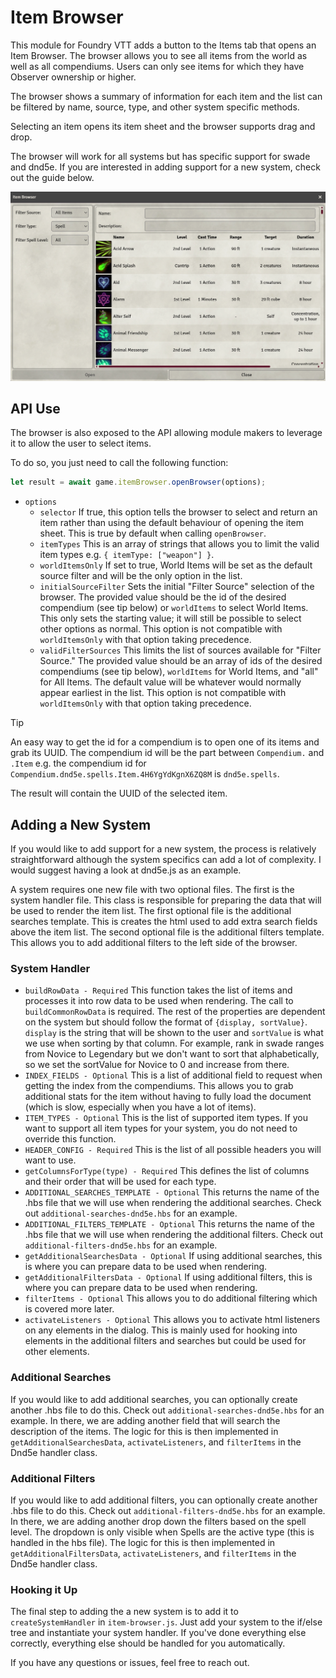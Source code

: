 # Item Browser

This module for Foundry VTT adds a button to the Items tab that opens an Item Browser. The browser allows you to see all items from the world as well as all compendiums. Users can only see items for which they have Observer ownership or higher.

The browser shows a summary of information for each item and the list can be filtered by name, source, type, and other system specific methods.

Selecting an item opens its item sheet and the browser supports drag and drop.

The browser will work for all systems but has specific support for swade and dnd5e. If you are interested in adding support for a new system, check out the guide below.

<img src="https://github.com/ddbrown30/item-browser/blob/main/item_browser.webp" width="700">

## API Use

The browser is also exposed to the API allowing module makers to leverage it to allow the user to select items.

To do so, you just need to call the following function:

```js
let result = await game.itemBrowser.openBrowser(options);
```
* `options`
  * `selector` If true, this option tells the browser to select and return an item rather than using the default behaviour of opening the item sheet. This is true by default when calling `openBrowser`.
  * `itemTypes` This is an array of strings that allows you to limit the valid item types e.g. `{ itemType: ["weapon"] }`.
  * `worldItemsOnly` If set to true, World Items will be set as the default source filter and will be the only option in the list.
  * `initialSourceFilter` Sets the initial "Filter Source" selection of the browser. The provided value should be the id of the desired compendium (see tip below) or `worldItems` to select World Items. This only sets the starting value; it will still be possible to select other options as normal. This option is not compatible with `worldItemsOnly` with that option taking precedence.
  * `validFilterSources` This limits the list of sources available for "Filter Source." The provided value should be an array of ids of the desired compendiums (see tip below), `worldItems` for World Items, and "all" for All Items. The default value will be whatever would normally appear earliest in the list. This option is not compatible with `worldItemsOnly` with that option taking precedence.

> [!TIP]
> An easy way to get the id for a compendium is to open one of its items and grab its UUID. The compendium id will be the part between `Compendium.` and `.Item` e.g. the compendium id for `Compendium.dnd5e.spells.Item.4H6YgYdKgnX6ZQ8M` is `dnd5e.spells`.

The result will contain the UUID of the selected item.

## Adding a New System

If you would like to add support for a new system, the process is relatively straightforward although the system specifics can add a lot of complexity. I would suggest having a look at dnd5e.js as an example.

A system requires one new file with two optional files. The first is the system handler file. This class is responsible for preparing the data that will be used to render the item list. The first optional file is the additional searches template. This is creates the html used to add extra search fields above the item list. The second optional file is the additional filters template. This allows you to add additional filters to the left side of the browser.

### System Handler

- `buildRowData - Required` This function takes the list of items and processes it into row data to be used when rendering. The call to `buildCommonRowData` is required. The rest of the properties are dependent on the system but should follow the format of `{display, sortValue}`. `display` is the string that will be shown to the user and `sortValue` is what we use when sorting by that column. For example, rank in swade ranges from Novice to Legendary but we don't want to sort that alphabetically, so we set the sortValue for Novice to 0 and increase from there.
- `INDEX_FIELDS - Optional` This is a list of additional field to request when getting the index from the compendiums. This allows you to grab additional stats for the item without having to fully load the document (which is slow, especially when you have a lot of items).
- `ITEM_TYPES - Optional` This is the list of supported item types. If you want to support all item types for your system, you do not need to override this function.
- `HEADER_CONFIG - Required` This is the list of all possible headers you will want to use.
- `getColumnsForType(type) - Required` This defines the list of columns and their order that will be used for each type.
- `ADDITIONAL_SEARCHES_TEMPLATE - Optional` This returns the name of the .hbs file that we will use when rendering the additional searches. Check out `additional-searches-dnd5e.hbs` for an example.
- `ADDITIONAL_FILTERS_TEMPLATE - Optional` This returns the name of the .hbs file that we will use when rendering the additional filters. Check out `additional-filters-dnd5e.hbs` for an example.
- `getAdditionalSearchesData - Optional` If using additional searches, this is where you can prepare data to be used when rendering.
- `getAdditionalFiltersData - Optional` If using additional filters, this is where you can prepare data to be used when rendering.
- `filterItems - Optional` This allows you to do additional filtering which is covered more later.
- `activateListeners - Optional` This allows you to activate html listeners on any elements in the dialog. This is mainly used for hooking into elements in the additional filters and searches but could be used for other elements.

### Additional Searches

If you would like to add additional searches, you can optionally create another .hbs file to do this. Check out `additional-searches-dnd5e.hbs` for an example. In there, we are adding another field that will search the description of the items. The logic for this is then implemented in `getAdditionalSearchesData`, `activateListeners`, and `filterItems` in the Dnd5e handler class.

### Additional Filters

If you would like to add additional filters, you can optionally create another .hbs file to do this. Check out `additional-filters-dnd5e.hbs` for an example. In there, we are adding another drop down the filters based on the spell level. The dropdown is only visible when Spells are the active type (this is handled in the hbs file). The logic for this is then implemented in `getAdditionalFiltersData`, `activateListeners`, and `filterItems` in the Dnd5e handler class.

### Hooking it Up

The final step to adding the a new system is to add it to `createSystemHandler` in `item-browser.js`. Just add your system to the if/else tree and instantiate your system handler. If you've done everything else correctly, everything else should be handled for you automatically.

If you have any questions or issues, feel free to reach out.
